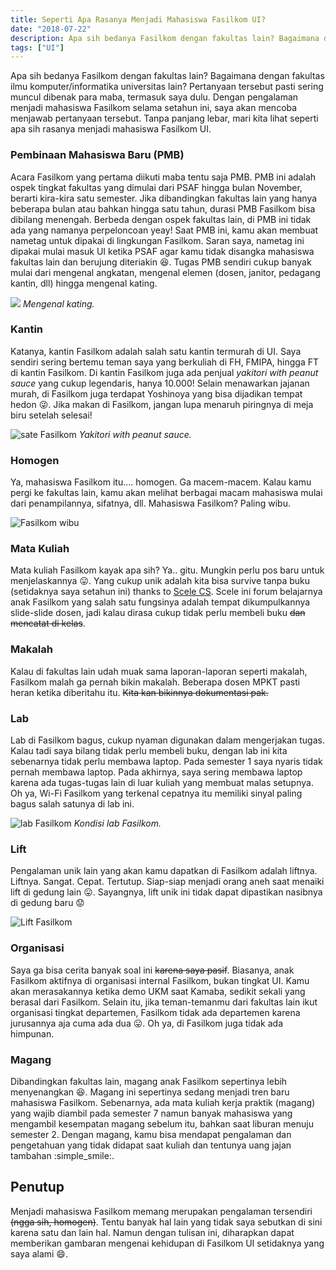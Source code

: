 ```yaml
---
title: Seperti Apa Rasanya Menjadi Mahasiswa Fasilkom UI?
date: "2018-07-22"
description: Apa sih bedanya Fasilkom dengan fakultas lain? Bagaimana dengan fakultas ilmu komputer/informatika universitas lain? Temukan jawabannya di sini.
tags: ["UI"]
---
```


Apa sih bedanya Fasilkom dengan fakultas lain? Bagaimana dengan fakultas ilmu komputer/informatika universitas lain? Pertanyaan tersebut pasti sering muncul dibenak para maba, termasuk saya dulu. Dengan pengalaman menjadi mahasiswa Fasilkom selama setahun ini, saya akan mencoba menjawab pertanyaan tersebut. Tanpa panjang lebar, mari kita lihat seperti apa sih rasanya menjadi mahasiswa Fasilkom UI.

### Pembinaan Mahasiswa Baru (PMB)
Acara Fasilkom yang pertama diikuti maba tentu saja PMB. PMB ini adalah ospek tingkat fakultas yang dimulai dari PSAF hingga bulan November, berarti kira-kira satu semester. Jika dibandingkan fakultas lain yang hanya beberapa bulan atau bahkan hingga satu tahun, durasi PMB Fasilkom bisa dibilang menengah. Berbeda dengan ospek fakultas lain, di PMB ini tidak ada yang namanya perpeloncoan yeay! Saat PMB ini, kamu akan membuat nametag untuk dipakai di lingkungan Fasilkom. Saran saya, nametag ini dipakai mulai masuk UI ketika PSAF agar kamu tidak disangka mahasiswa fakultas lain dan berujung diteriakin :laughing:. Tugas PMB sendiri cukup banyak mulai dari mengenal angkatan, mengenal elemen (dosen, janitor, pedagang kantin, dll) hingga mengenal kating.

<div class="row justify-content-center">
    <div class="col-9 col-lg-6">
        <img src="kating.jpg"/>
        <em>Mengenal kating.</em>
    </div>
</div>

### Kantin
Katanya, kantin Fasilkom adalah salah satu kantin termurah di UI. Saya sendiri sering bertemu teman saya yang berkuliah di FH, FMIPA, hingga FT di kantin Fasilkom. Di kantin Fasilkom juga ada penjual *yakitori with peanut sauce* yang cukup legendaris, hanya 10.000! Selain menawarkan jajanan murah, di Fasilkom juga terdapat Yoshinoya yang bisa dijadikan tempat hedon :stuck_out_tongue_winking_eye:. Jika makan di Fasilkom, jangan lupa menaruh piringnya di meja biru setelah selesai!

<div class="row justify-content-center">
    <div class="col-9 col-lg-6">
        <img src="sate.png" alt="sate Fasilkom"/>
        <em><i>Yakitori with peanut sauce.</i></em>
    </div>
</div>

### Homogen
Ya, mahasiswa Fasilkom itu.... homogen. Ga macem-macem. Kalau kamu pergi ke fakultas lain, kamu akan melihat berbagai macam mahasiswa mulai dari penampilannya, sifatnya, dll. Mahasiswa Fasilkom? Paling wibu.

![Fasilkom wibu](wibu.jpg)

### Mata Kuliah
Mata kuliah Fasilkom kayak apa sih? Ya.. gitu. Mungkin perlu pos baru untuk menjelaskannya :stuck_out_tongue:. Yang cukup unik adalah kita bisa survive tanpa buku (setidaknya saya setahun ini) thanks to [Scele CS](https://scele.cs.ui.ac.id). Scele ini forum belajarnya anak Fasilkom yang salah satu fungsinya adalah tempat dikumpulkannya slide-slide dosen, jadi kalau dirasa cukup tidak perlu membeli buku ~~dan mencatat di kelas~~.

### Makalah
Kalau di fakultas lain udah muak sama laporan-laporan seperti makalah, Fasilkom malah ga pernah bikin makalah. Beberapa dosen MPKT pasti heran ketika diberitahu itu. ~~Kita kan bikinnya dokumentasi pak.~~

### Lab
Lab di Fasilkom bagus, cukup nyaman digunakan dalam mengerjakan tugas. Kalau tadi saya bilang tidak perlu membeli buku, dengan lab ini kita sebenarnya tidak perlu membawa laptop. Pada semester 1 saya nyaris tidak pernah membawa laptop. Pada akhirnya, saya sering membawa laptop karena ada tugas-tugas lain di luar kuliah yang membuat malas setupnya. Oh ya, Wi-Fi Fasilkom yang terkenal cepatnya itu memiliki sinyal paling bagus salah satunya di lab ini.

![lab Fasilkom](lab.jpg)
*Kondisi lab Fasilkom.*

### Lift
Pengalaman unik lain yang akan kamu dapatkan di Fasilkom adalah liftnya. Liftnya. Sangat. Cepat. Tertutup. Siap-siap menjadi orang aneh saat menaiki lift di gedung lain :stuck_out_tongue:. Sayangnya, lift unik ini tidak dapat dipastikan nasibnya di gedung baru :worried:
<div class="row justify-content-center">
    <div class="col-9 col-lg-6">
        <img src="lift.jpg" alt="Lift Fasilkom"/>
    </div>
</div>

### Organisasi
Saya ga bisa cerita banyak soal ini ~~karena saya pasif~~. Biasanya, anak Fasilkom aktifnya di organisasi internal Fasilkom, bukan tingkat UI. Kamu akan merasakannya ketika demo UKM saat Kamaba, sedikit sekali yang berasal dari Fasilkom. Selain itu, jika teman-temanmu dari fakultas lain ikut organisasi tingkat departemen, Fasilkom tidak ada departemen karena jurusannya aja cuma ada dua :stuck_out_tongue:. Oh ya, di Fasilkom juga tidak ada himpunan.

### Magang
Dibandingkan fakultas lain, magang anak Fasilkom sepertinya lebih menyenangkan :laughing:. Magang ini sepertinya sedang menjadi tren baru mahasiswa Fasilkom. Sebenarnya, ada mata kuliah kerja praktik (magang) yang wajib diambil pada semester 7 namun banyak mahasiswa yang mengambil kesempatan magang sebelum itu, bahkan saat liburan menuju semester 2. Dengan magang, kamu bisa mendapat pengalaman dan pengetahuan yang tidak didapat saat kuliah dan tentunya uang jajan tambahan :simple_smile:.

## Penutup
Menjadi mahasiswa Fasilkom memang merupakan pengalaman tersendiri ~~(ngga sih, homogen)~~. Tentu banyak hal lain yang tidak saya sebutkan di sini karena satu dan lain hal. Namun dengan tulisan ini, diharapkan dapat memberikan gambaran mengenai kehidupan di Fasilkom UI setidaknya yang saya alami :smile:.

